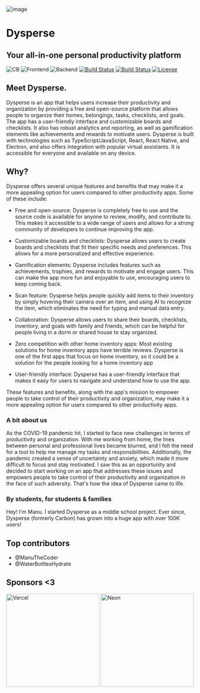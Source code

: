 ![image](https://user-images.githubusercontent.com/77016441/213094756-4a669972-285b-41f4-b0b2-15985bb189aa.png)

# Dysperse

## Your all-in-one personal productivity platform

![CB](https://img.shields.io/badge/Contributors-20-yellow?style=flat)
![Frontend](https://img.shields.io/static/v1?label=Frontend&message=HTML,%20CSS,%20JS&color=%3CCOLOR%3E&style=flat)
![Backend](https://img.shields.io/static/v1?label=Backend&message=PHP,%20SQL&color=red&style=flat)
[![Build Status](https://img.shields.io/github/forks/Dysperse/Dysperse.svg?style=flat)](https://github.com/ManuTheCoder/Dysperse-desktop)
[![Build Status](https://img.shields.io/github/stars/Dysperse/Dysperse.svg?style=flat)](https://github.com/ManuTheCoder/Dysperse-desktop)
[![License](https://img.shields.io/github/license/Dysperse/Dysperse.svg?style=flat)](https://github.com/ManuTheCoder/Dysperse-desktop)

## Meet Dysperse.

Dysperse is an app that helps users increase their productivity and organization by providing a free and open-source platform that allows people to organize their homes, belongings, tasks, checklists, and goals. The app has a user-friendly interface and customizable boards and checklists. It also has robust analytics and reporting, as well as gamification elements like achievements and rewards to motivate users. Dysperse is built with technologies such as TypeScript/JavaScript, React, React Native, and Electron, and also offers integration with popular virtual assistants. It is accessible for everyone and available on any device.

## Why?

Dysperse offers several unique features and benefits that may make it a more appealing option for users compared to other productivity apps. Some of these include:

- Free and open-source: Dysperse is completely free to use and the source code is available for anyone to review, modify, and contribute to. This makes it accessible to a wide range of users and allows for a strong community of developers to continue improving the app.

- Customizable boards and checklists: Dysperse allows users to create boards and checklists that fit their specific needs and preferences. This allows for a more personalized and effective experience.

- Gamification elements: Dysperse includes features such as achievements, trophies, and rewards to motivate and engage users. This can make the app more fun and enjoyable to use, encouraging users to keep coming back.

- Scan feature: Dysperse helps people quickly add items to their inventory by simply hovering their camera over an item, and using AI to recognize the item, which eliminates the need for typing and manual data entry.

- Collaboration: Dysperse allows users to share their boards, checklists, inventory, and goals with family and friends, which can be helpful for people living in a dorm or shared house to stay organized.

- Zero competition with other home inventory apps: Most existing solutions for home inventory apps have terrible reviews. Dysperse is one of the first apps that focus on home inventory, so it could be a solution for the people looking for a home inventory app

- User-friendly interface: Dysperse has a user-friendly interface that makes it easy for users to navigate and understand how to use the app.

These features and benefits, along with the app's mission to empower people to take control of their productivity and organization, may make it a more appealing option for users compared to other productivity apps.


### A bit about us

As the COVID-19 pandemic hit, I started to face new challenges in terms of productivity and organization. With me working from home, the lines between personal and professional lives became blurred, and I felt the need for a tool to help me manage my tasks and responsibilities. Additionally, the pandemic created a sense of uncertainty and anxiety, which made it more difficult to focus and stay motivated. I saw this as an opportunity and decided to start working on an app that addresses these issues and empowers people to take control of their productivity and organization in the face of such adversity. That's how the idea of Dysperse came to life.


### By students, for students & families

Hey! I'm Manu. I started Dysperse as a middle school project. Ever since, Dysperse (formerly Carbon) has grown into a huge app with over 100K users!

## Top contributors

- @ManuTheCoder
- @WaterBottlesHydrate

## Sponsors <3

<a href="https://vercel.com/?utm_source=smartlist&utm_campaign=oss"><img src="https://user-images.githubusercontent.com/77016441/183126898-2412e41b-40fe-4981-bf9f-5e8349f77d4e.png" alt="Vercel" width="250px"></a>
<a href="https://neon.tech"><img src="https://dysperse.com/neon.png" alt="Neon" width="250px"></a>
